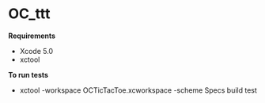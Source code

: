 OC_ttt
======

<b>Requirements</b>

- Xcode 5.0
- xctool

<b>To run tests</b>

- xctool -workspace OCTicTacToe.xcworkspace -scheme Specs build test
